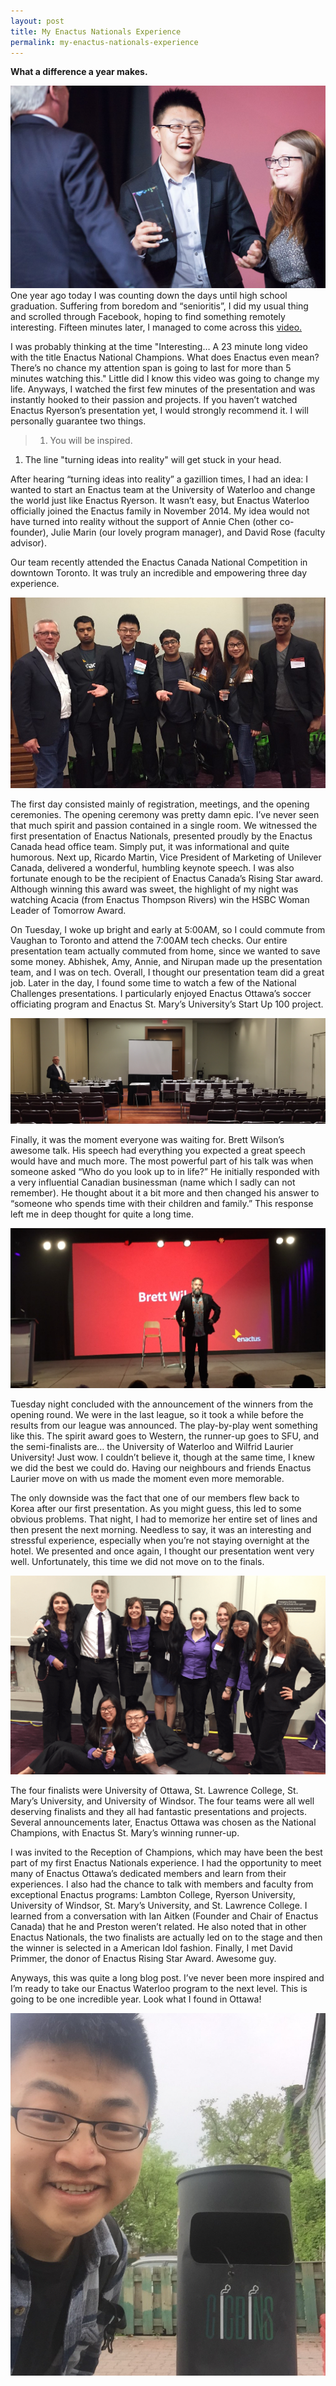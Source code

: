 ```yaml
---
layout: post
title: My Enactus Nationals Experience
permalink: my-enactus-nationals-experience
---
```


**What a difference a year makes.**

![Enactus Cover](/assets/enactus-cover.png)
One year ago today I was counting down the days until high school graduation. Suffering from boredom and “senioritis”, I did my usual thing and scrolled through Facebook, hoping to find something remotely interesting. Fifteen minutes later, I managed to come across this [video.](https://www.youtube.com/watch?v=oPW25D0WQy8)

I was probably thinking at the time "Interesting… A 23 minute long video with the title Enactus National Champions. What does Enactus even mean? There’s no chance my attention span is going to last for more than 5 minutes watching this." Little did I know this video was going to change my life. Anyways, I watched the first few minutes of the presentation and was instantly hooked to their passion and projects. If you haven’t watched Enactus Ryerson’s presentation yet, I would strongly recommend it. I will personally guarantee two things.

> 1. You will be inspired.
 1. The line "turning ideas into reality" will get stuck in your head.

After hearing “turning ideas into reality” a gazillion times, I had an idea: I wanted to start an Enactus team at the University of Waterloo and change the world just like Enactus Ryerson. It wasn’t easy, but Enactus Waterloo officially joined the Enactus family in November 2014. My idea would not have turned into reality without the support of Annie Chen (other co-founder), Julie Marin (our lovely program manager), and David Rose (faculty advisor).

Our team recently attended the Enactus Canada National Competition in downtown Toronto. It was truly an incredible and empowering three day experience.

![Enactus Presentation Team](/assets/enactus-presentation-team.png)

The first day consisted mainly of registration, meetings, and the opening ceremonies. The opening ceremony was pretty damn epic. I’ve never seen that much spirit and passion contained in a single room. We witnessed the first presentation of Enactus Nationals, presented proudly by the Enactus Canada head office team. Simply put, it was informational and quite humorous. Next up, Ricardo Martin, Vice President of Marketing of Unilever Canada, delivered a  wonderful, humbling keynote speech. I was also fortunate enough to be the recipient of Enactus Canada’s Rising Star award. Although winning this award was sweet, the highlight of my night was watching Acacia (from Enactus Thompson Rivers) win the HSBC Woman Leader of Tomorrow Award.

On Tuesday, I woke up bright and early at 5:00AM, so I could commute from Vaughan to Toronto and attend the 7:00AM tech checks. Our entire presentation team actually commuted from home, since we wanted to save some money. Abhishek, Amy, Annie, and Nirupan made up the presentation team, and I was on tech. Overall, I thought our presentation team did a great job. Later in the day, I found some time to watch a few of the National Challenges presentations. I particularly enjoyed Enactus Ottawa’s soccer officiating program and Enactus St. Mary’s University’s Start Up 100 project.

![Enactus Early Morning](/assets/enactus-early-morning.png)

Finally, it was the moment everyone was waiting for. Brett Wilson’s awesome talk. His speech had everything you expected a great speech would have and much more. The most powerful part of his talk was when someone asked “Who do you look up to in life?” He initially responded with a very influential Canadian businessman (name which I sadly can not remember). He thought about it a bit more and then changed his answer to “someone who spends time with their children and family.” This response left me in deep thought for quite a long time.

![Enactus Brett Wilson](/assets/enactus-brett.png)

Tuesday night concluded with the announcement of the winners from the opening round. We were in the last league, so it took a while before the results from our league was announced. The play-by-play went something like this. The spirit award goes to Western, the runner-up goes to SFU, and the semi-finalists are… the University of Waterloo and Wilfrid Laurier University! Just wow. I couldn’t believe it, though at the same time, I knew we did the best we could do. Having our neighbours and friends Enactus Laurier move on with us made the moment even more memorable.

The only downside was the fact that one of our members flew back to Korea after our first presentation. As you might guess, this led to some obvious problems. That night, I had to memorize her entire set of lines and then present the next morning. Needless to say, it was an interesting and stressful experience, especially when you’re not staying overnight at the hotel. We presented and once again, I thought our presentation went very well. Unfortunately, this time we did not move on to the finals.

![Enactus Laurier Team](/assets/enactus-laurier-team.png)

The four finalists were University of Ottawa, St. Lawrence College, St. Mary’s University, and University of Windsor. The four teams were all well deserving finalists and they all had fantastic presentations and projects. Several announcements later, Enactus Ottawa was chosen as the National Champions, with Enactus St. Mary’s winning runner-up.

I was invited to the Reception of Champions, which may have been the best part of my first Enactus Nationals experience. I had the opportunity to meet many of Enactus Ottawa’s dedicated members and learn from their experiences. I also had the chance to talk with members and faculty from exceptional Enactus programs: Lambton College, Ryerson University, University of Windsor, St. Mary’s University, and St. Lawrence College. I learned from a conversation with Ian Aitken (Founder and Chair of Enactus Canada) that he and Preston weren’t related. He also noted that in other Enactus Nationals, the two finalists are actually led on to the stage and then the winner is selected in a American Idol fashion. Finally, I met David Primmer, the donor of Enactus Rising Star Award. Awesome guy.

Anyways, this was quite a long blog post. I’ve never been more inspired and I’m ready to take our Enactus Waterloo program to the next level. This is going to be one incredible year. Look what I found in Ottawa!

![Enactus Cigbins](/assets/enactus-cigbins.png)
